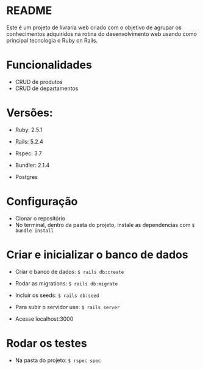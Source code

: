 # README

Este é um projeto de livraria web criado com o objetivo de agrupar os conhecimentos adquiridos na rotina do desenvolvimento web usando como principal tecnologia o Ruby on Rails.

# Funcionalidades
- CRUD de produtos
- CRUD de departamentos

# Versões:

* Ruby: 2.5.1

* Rails: 5.2.4

* Rspec: 3.7

* Bundler: 2.1.4

* Postgres

# Configuração
- Clonar o repositório
- No terminal, dentro da pasta do projeto, instale as dependencias com `$ bundle install`

# Criar e inicializar o banco de dados
- Criar o banco de dados: `$ rails db:create`
- Rodar as migrations: `$ rails db:migrate`
- Incluir os seeds: `$ rails db:seed`

- Para subir o servidor use: `$ rails server`
- Acesse localhost:3000

# Rodar os testes
- Na pasta do projeto: `$ rspec spec`
